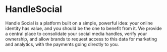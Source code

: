 # HandleSocial
Handle Social is a platform built on a simple, powerful idea: your online identity has value, and you should be the one to benefit from it. We provide a central place to consolidate your social media handles, verify your ownership, and allow brands to request access to this data for marketing and analytics, with the payments going directly to you.
